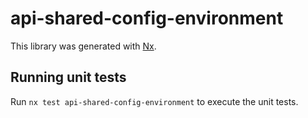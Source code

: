 # api-shared-config-environment

This library was generated with [Nx](https://nx.dev).

## Running unit tests

Run `nx test api-shared-config-environment` to execute the unit tests.
